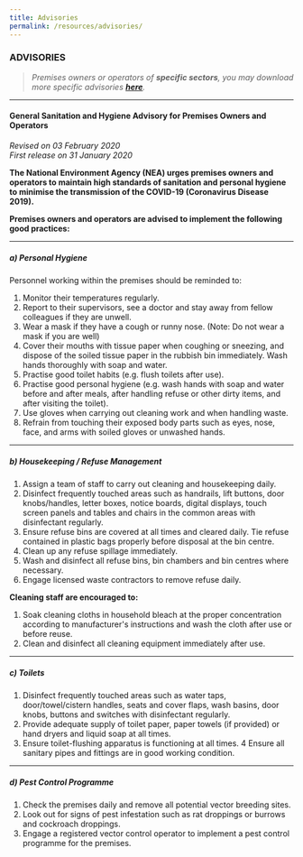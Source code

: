 ```yaml
---
title: Advisories
permalink: /resources/advisories/
---
```


### ADVISORIES

> *Premises owners or operators of **specific sectors**, you may download more specific advisories [**here**](https://www.nea.gov.sg/our-services/public-cleanliness/environmental-cleaning-guidelines/advisories/general-sanitation-and-hygiene-advisory-for-premises-owners-and-operators).*

---

#### General Sanitation and Hygiene Advisory for Premises Owners and Operators


*Revised on 03 February 2020*<br>
*First release on 31 January 2020*


**The National Environment Agency (NEA) urges premises owners and operators to maintain high standards of sanitation and personal hygiene to minimise the transmission of the COVID-19 (Coronavirus Disease 2019).**
<br>

**Premises owners and operators are advised to implement the following good practices:**

---

##### a) Personal Hygiene 
Personnel working within the premises should be reminded to:
1. Monitor their temperatures regularly. 
2. Report to their supervisors, see a doctor and stay away from fellow colleagues if they are unwell. 
3. Wear a mask if they have a cough or runny nose. (Note: Do not wear a mask if you are well)
4. Cover their mouths with tissue paper when coughing or sneezing, and dispose of the soiled tissue paper in the rubbish bin immediately. Wash hands thoroughly with soap and water.
5. Practise good toilet habits (e.g. flush toilets after use). 
6. Practise good personal hygiene (e.g. wash hands with soap and water before and after meals, after handling refuse or other dirty items, and after visiting the toilet).
7. Use gloves when carrying out cleaning work and when handling waste.
8. Refrain from touching their exposed body parts such as eyes, nose, face, and arms with soiled gloves or unwashed hands.

---

##### b) Housekeeping / Refuse Management 
1. Assign a team of staff to carry out cleaning and housekeeping daily.
2. Disinfect frequently touched areas such as handrails, lift buttons, door knobs/handles, letter boxes, notice boards, digital displays, touch screen panels and tables and chairs in the common areas with disinfectant regularly.
3. Ensure refuse bins are covered at all times and cleared daily. Tie refuse contained in plastic bags properly before disposal at the bin centre.
4. Clean up any refuse spillage immediately.
5. Wash and disinfect all refuse bins, bin chambers and bin centres where necessary.
6. Engage licensed waste contractors to remove refuse daily.

**Cleaning staff are encouraged to:**
1. Soak cleaning cloths in household bleach at the proper concentration according to manufacturer's instructions and wash the cloth after use or before reuse.
2. Clean and disinfect all cleaning equipment immediately after use. 

---

##### c) Toilets 
1. Disinfect frequently touched areas such as water taps, door/towel/cistern handles, seats and cover flaps, wash basins, door knobs, buttons and switches with disinfectant regularly. 
2. Provide adequate supply of toilet paper, paper towels (if provided) or hand dryers and liquid soap at all times. 
3. Ensure toilet-flushing apparatus is functioning at all times.
4 Ensure all sanitary pipes and fittings are in good working condition. 

---

##### d) Pest Control Programme 
1. Check the premises daily and remove all potential vector breeding sites. 
2. Look out for signs of pest infestation such as rat droppings or burrows and cockroach droppings. 
3. Engage a registered vector control operator to implement a pest control programme for the premises.
